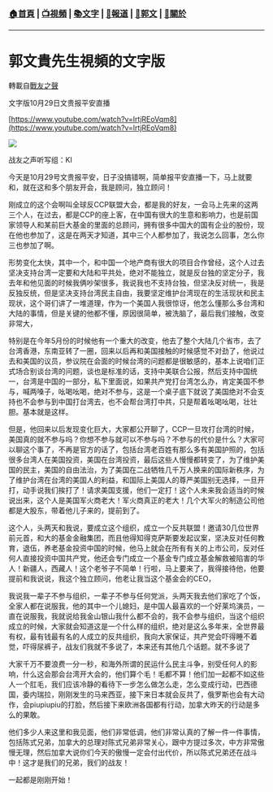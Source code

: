 ###  [:house:首頁](https://github.com/ourhimalayas/home) | [:tv:視頻](https://github.com/ourhimalayas/videos) | [:books:文字](https://github.com/ourhimalayas/txt) | [:newspaper:報道](https://github.com/ourhimalayas/news) | [:eagle:郭文](https://github.com/ourhimalayas/guomedia) | [:pray:關於](https://github.com/ourhimalayas/home/tree/master/about)
---
# 郭文貴先生視頻的文字版
轉載自[戰友之聲](http://littleantvoice.blogspot.com)

文字版10月29日文贵报平安直播
  

[https://www.youtube.com/watch?v=lrtjREoVqm8](https://www.youtube.com/watch?v=lrtjREoVqm8)
  


  



[![](https://1.bp.blogspot.com/-z6v-yuHIKA4/W9dqxjpxASI/AAAAAAAABF0/ZufQMWHgXUYXKbZ_gcMHTCu4YGOcobZmwCLcBGAs/s400/1029-1.PNG)](https://1.bp.blogspot.com/-z6v-yuHIKA4/W9dqxjpxASI/AAAAAAAABF0/ZufQMWHgXUYXKbZ_gcMHTCu4YGOcobZmwCLcBGAs/s1600/1029-1.PNG)
  
  


  

战友之声听写组：KI


  

今天是10月29号文贵报平安，日子没搞错啊，简单报平安直播一下，马上就要和，就在这和多个朋友开会，我是顾问，独立顾问！
  

刚成立的这个会啊叫全球反CCP联盟大会，都是我的好友，一会马上先来的这两三个人，在过去，都是CCP的座上客，在中国有很大的生意和影响力，也是前国家领导人和某前巨大基金的里面的总顾问，拥有很多中国大的国有企业的股份，现在他也参加了，这是在两天才知道，其中三个人都参加了，我说怎么回事，怎么你三也参加了啊。
  


  

形势变化太快，其中一个，和中国一个地产商有很大的项目合作曾经，这个人过去坚决支持台湾一定要和大陆和平共处，绝对不能独立，就是反台独的坚定分子，我去年和他见面的时候我俩吵架很多，我说我也不支持台独，但坚决反对统一，我是反独反统，但是坚决支持台湾民主自由，我要坚定维护台湾现在的生活现状和民主现状，这个哥们讲了一堆道理，作为一个美国人我很惊讶，他怎么懂那么多台湾和大陆的事情，但是关键的他都不懂，原因很简单，被洗脑了，最后我们接触，改变非常大，
  


  

特别是在今年5月份的时候他有一个重大的改变，他去了整个大陆几个省市，去了台湾香港，东南亚转了一圈，回来以后再和美国接触的时候感觉不对劲了，他说过去和美国的议员，参议院在会面的时候台湾的问题都是很敏感的，基本上说咱们正式场合别谈台湾的问题，谈也是标准的话，支持中美联合公报，然后支持中国统一，台湾是中国的一部分，私下里面说，如果共产党打台湾怎么办，肯定美国不参与，喊两嗓子，吆喝吆喝，绝对不参与，这是一个桌子底下就说了美国绝对不会支持也不会参与到中国打台湾去，也不会帮台湾打中共，只是帮着吆喝吆喝，壮壮胆。基本就是这样。
  


  

但是，他回来以后发现变化巨大，大家都公开聊了，CCP一旦攻打台湾的时候，美国真的就不参与吗？你想不参与就可以不参与吗？不参与的代价是什么？大家可以聊这个事了，不再是官方的话了，包括台湾老百姓有那么多有美国护照的，包括很多台湾人在美国投资，美国在台湾投资，最后这些人慢慢都转变了，为了维护美国的民主，美国的自由法治，为了美国在二战牺牲几千万人换来的国际新秩序，为了维护台湾在台湾的美国人的利益，和国际上美国人的尊严美国别无选择，一旦开打，动手说我们挨打了！请求美国支援，他们一定打！这个人未来我会适当的时候说出来，这个人是美国军火商老大！军火商真正的老大！几个大军火的制造公司他都是大股东，带着他儿子来的，提前到了。
  


  

这个人，头两天和我说，要成立这个组织，成立一个反共联盟！邀请30几位世界前元首，和大的基金金融集团，而且他得知得克萨斯要发起议案，坚决反对任何教育，退伍，养老基金投资中国的时候，他马上就会在所有有关的上市公司，反对任何人直接投资中国共产党，他还会专门成立一个基金专门成立基金解救被陷害的华人！新疆人，西藏人！这个老爷子不简单！行啦，马上要来了，我得接待他，他要提前和我说说，我这个独立顾问，他老让我当这个基金会的CEO，
  


  

我说我一辈子不参与组织，一辈子不参与任何党派，头两天我去他们家吃了个饭，全家人都在说服我，他的其中一个儿媳妇，是中国人最喜欢的一个好莱坞演员，一直在说服我，我就说给我金山银山我什么都不会的，我不会参与组织，当这个组织成立的时候，大家就会知道这是一个什么样的组织，绝对是这么多年来，全世界最有权，最有钱最有名的人成立的反共组织，我向大家保证，共产党会吓得睡不着觉，吓得尿裤子，战友们我就不多说了，本来还有其他几个话题。就不多说了
  


  

大家千万不要浪费一分一秒，和海外所谓的民运什么民主斗争，别受任何人的影响，什么这会那会台湾开大会的，他们算个毛！毛都不算！他们加一起都不如这些人一个肛毛，我们应该冷静的看待下一步怎么做怎么走，怎么变成行动，巴西德国，委内瑞拉，刚刚发生的马来西亚，接下来日本就会反共了，俄罗斯也会有大动作，会piupiupiu的打脸，然后接下来欧洲各国都有行动，加拿大昨天的行动是多么的果敢。
  


  

他们多少人来这里和我见面，他们非常低调，他们非常认真的了解一件一件事情，包括陈式兄弟，加拿大的总理对陈式兄弟非常关心，跟中方提过多次，中方非常傲慢无理，然后加拿大说你们今天的傲慢一定会付出代价，所以陈式兄弟还在战斗中！这才是我们的兄弟，我们的战友！
  

一起都是刚刚开始！
  


<u></u><sub></sub><sup></sup><strike></strike>